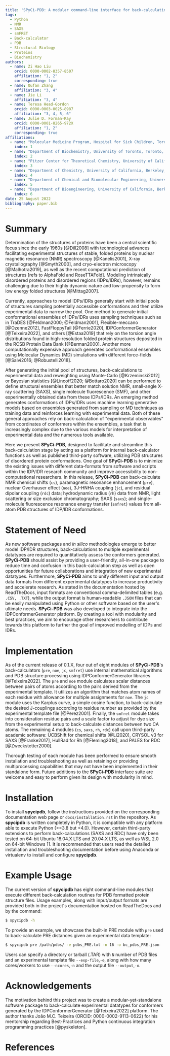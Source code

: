 ```yaml
---
title: 'SPyCi-PDB: A modular command-line interface for back-calculating experimental datatypes of protein structures.'
tags:
  - Python
  - NMR
  - SAXS
  - smFRET
  - Back-calculator
  - PDB
  - Structural Biology
  - Proteins
  - Biochemistry
authors:
  - name: Zi Hao Liu
    orcid: 0000-0002-8357-8507
    affiliation: "1, 2"
    corresponding: true
  - name: Oufan Zhang
    affiliation: "3, 4"
  - name: Jie Li
    affiliation: "3, 4"
  - name: Teresa Head-Gordon
    orcid: 0000-0003-0025-8987
    affiliation: "3, 4, 5, 6"
  - name: Julie D. Forman-Kay
    orcid: 0000-0001-8265-972X
    affiliation: "1, 2"
    corresponding: true
affiliations:
  - name: "Molecular Medicine Program, Hospital for Sick Children, Toronto, Ontario M5G 0A4, Canada"
    index: 1
  - name: "Department of Biochemistry, University of Toronto, Toronto, Ontario, M5S 1A8, Canada"
    index: 2
  - name: "Pitzer Center for Theoretical Chemistry, University of California, Berkeley, California 94720-1460, USA"
    index: 3
  - name: "Department of Chemistry, University of California, Berkeley, California 94720-1460, USA"
    index: 4
  - name: "Department of Chemical and Biomolecular Engineering, University of California, Berkeley, California 94720-1462, USA"
    index: 5
  - name: "Department of Bioengineering, University of California, Berkeley, California 94720-1762, USA"
    index: 6
date: 25 August 2022
bibliography: paper.bib
---
```


# Summary

Determination of the structures of proteins have been a central scientific focus since the early 1960s [@Dill2008]
with technological advances facilitating experimental structures of stable, folded proteins by nuclear magnetic
resonance (NMR) spectroscopy [@Kanelis2001], X-ray crystallography [@Smyth2000], and cryo-electron microscopy [@Malhotra2019],
as well as the recent computational prediction of structures [refs to AlphaFold and RoseTTAFold]. Modeling intrinsically
disordered proteins and disordered regions (IDPs/IDRs), however, remains challenging due to their highly dynamic nature
and low-propensity to form low energy folded structures [@Mittag2007].

Currently, approaches to model IDPs/IDRs generally start with initial pools of structures sampling potentially accessible
conformations and then utilize experimental data to narrow the pool. One method to generate initial conformational ensembles
of IDPs/IDRs uses sampling techniques such as in TraDES [@Feldman2000; @Feldman2001], Flexible-meccano [@Ozenne2012],
FastFloppyTail [@Ferrie2020], IDPConformerGenerator [@Teixeira2022], and others [@Estaa2019] that rely on the torsion
angle distributions found in high-resolution folded protein structures deposited in the RCSB Protein Data Bank [@Berman2000].
Another more computationally expensive approach generates conformational ensembles using Molecular Dynamics (MD)
simulations with different force-fields [@Salvi2016; @Robustelli2018].

After generating the initial pool of structures, back-calculations to experimental data and reweighting using
Monte-Carlo [@Krzeminski2012] or Bayesian statistics [@Lincoff2020; @Bottaro2020] can be performed to define structural
ensembles that better match solution NMR, small-angle X-ray scattering (SAXS), single molecule fluorescence (SMF), and
other experimentally obtained data from these IDPs/IDRs. An emerging method generates conformations of IDPs/IDRs uses
machine learning generative models based on ensembles generated from sampling or MD techniques as training data and
reinforces learning with experimental data. Both of these general approaches rely on back-calculation of "experimental
observables" from coordinates of conformers within the ensembles, a task that is increasingly complex due to the various
models for interpretation of experimental data and the numerous tools available. 

Here we present **SPyCi-PDB**, designed to facilitate and streamline this back-calculation stage by acting as a
platform for internal back-calculator functions as well as published third-party software, utilizing PDB structures
of disordered protein conformations. One goal of **SPyCi-PDB** is to minimize the existing issues with different
data-formats from software and scripts within the IDP/IDR research community and improve accessibility to
non-computational researchers. In this release, **SPyCi-PDB** can back-calculate NMR chemical shifts (`cs`),
paramagnetic resonance enhancement (`pre`), nuclear Overhauser effect (`noe`), 3J-HNHA coupling (`jc`), and residual
dipolar coupling (`rdc`) data; hydrodynamic radius (`rh`) data from NMR, light scattering or size exclusion chromatography;
SAXS (`saxs`); and single-molecule fluorescence resonance energy transfer (`smfret`) values from all-atom PDB structures of
IDP/IDR conformations.

# Statement of Need

As new software packages and *in silico* methodologies emerge to better model IDP/IDR structures,
back-calculations to multiple experimental datatypes are required to quantitatively assess the conformers generated.
**SPyCi-PDB** should assist by providing a user-friendly, all-in-one package to reduce time and confusion in this back-calculation step as well as
open opportunities for future collaborations and integration of new experimental datatypes. Furthermore,
**SPyCi-PDB** aims to unify different input and output data formats from different experimental datatypes
to increase productivity and accelerate research. As stated in the documentation hosted by ReadTheDocs,
input formats are conventional comma-delimited tables (e.g. `.CSV, .TXT`), while the output format is human-readable `.JSON` files that
can be easily manipulated using Python or other software based on the user's ultimate needs. **SPyCi-PDB**
was also developed to integrate into the IDPConformerGenerator platform. By creating a tool with modularity
and best practices, we aim to encourage other researchers to contribute towards this platform to further the goal of improved modelling of IDPs and IDRs.

# Implementation

As of the current release of 0.1.X, four out of eight modules of  **SPyCi-PDB**'s back-calculators
(`pre`, `noe`, `jc`, `smfret`) use internal mathematical algorithms and PDB structure processing using
IDPConformerGenerator libraries [@Teixeira2022]. The `pre` and `noe` module calculates scalar distances
between pairs of atoms according to the pairs derived from the experimental template. It utilizes an algorithm
that matches atom names of each residue with allowance for multiple assignments for `noe`. The `jc` module uses
the Karplus curve, a simple cosine function, to back-calculate the desired J-couplings according to residue
number as provided by the experimental template file [@Perez2001].
Finally, the `smfret` module takes into consideration residue pairs and a scale factor to adjust for dye
size from the experimental setup to back-calculate distances between two CA atoms. The remaining 4 modules
(`cs`, `saxs`, `rh`, `rdc`) call upon third-party academic software: UCBShift for chemical shifts [@Li2020],
CRYSOL v3 for SAXS [@Franke2017], HullRad for Rh [@Fleming2018], and PALES for RDC [@Zweckstetter2000].  

Thorough testing of each module has been performed to ensure smooth installation and troubleshooting as well
as retaining or providing multiprocessing capabilities that may not have been implemented in their standalone form.
Future additions to the **SPyCi-PDB** interface suite are welcome and easy to perform given its design with modularity in mind. 

# Installation

To install **spycipdb**, follow the instructions provided on the corresponding documentation
web page or `docs/installation.rst` in the repository. As **spycipdb** is written completely in Python,
it is compatible with any platform able to execute Python (>=3.8 but <4.0). However, certain third-party
extensions to perform back-calculations (SAXS and RDC) have only been tested on 64-bit Ubuntu 18.04.X LTS
and 20.04.X LTS, as well as WSL 2.0 on 64-bit Windows 11. It is recommended that users read the detailed
installation and troubleshooting documentation before using Anaconda or virtualenv to install and configure **spycipdb**. 

# Example Usage

The current version of **spycipdb** has eight command-line modules that execute different
back-calculation routines for PDB formatted protein structure files. Usage examples, along
with input/output formats are provided both in the project's documentation hosted on ReadTheDocs and by the command:

```bash
$ spycipdb -h
```

To provide an example, we showcase the built-in PRE module with `pre` used to back-calculate
PRE distances given an experimental data template:

```bash
$ spycipdb pre /path/pdbs/ -e pdbs_PRE.txt -n 16 -o bc_pdbs_PRE.json
```

Users can specify a directory or tarball (.TAR) with `N` number of PDB files and an experimental template file
`--exp-file`,`-e`, along with how many cores/workers to use `--ncores`,`-n` and the output file `--output`,`-o`.

# Acknowledgements

The motivation behind this project was to create a modular-yet-standalone software package to back-calculate
experimental datatypes for conformers generated by the IDPConformerGenerator [@Teixeira2022] platform. The
author thanks João M.C. Teixeira (ORCID: 0000-0002-9113-0622) for his mentorship regarding Best-Practices and
Python continuous integration programming practices [@pyskeleton].

# References